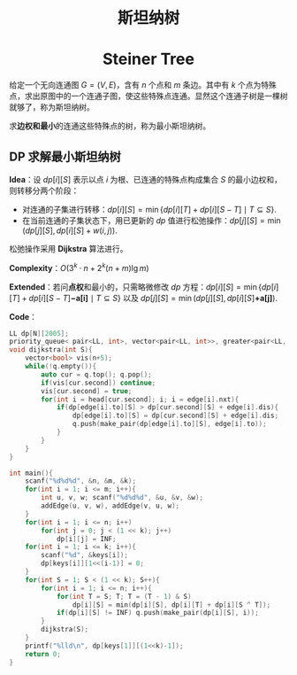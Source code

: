 <h1 style="text-align: center"> 斯坦纳树 </h1>

<h1 style="text-align: center"> Steiner Tree </h2>



给定一个无向连通图 $G=(V,E)$，含有 $n$ 个点和 $m$ 条边。其中有 $k$ 个点为特殊点，求出原图中的一个连通子图，使这些特殊点连通。显然这个连通子树是一棵树就够了，称为斯坦纳树。

求**边权和最小**的连通这些特殊点的树，称为最小斯坦纳树。



## DP 求解最小斯坦纳树

**Idea**：设 $dp[i][S]$ 表示以点 $i$ 为根、已连通的特殊点构成集合 $S$ 的最小边权和，则转移分两个阶段：

- 对连通的子集进行转移：$dp[i][S]=\min\{dp[i][T]+dp[i][S-T]\mid T\subseteq S\}$. 
- 在当前连通的子集状态下，用已更新的 $dp$ 值进行松弛操作：$dp[j][S]=\min(dp[j][S],dp[i][S]+w(i,j))$. 

松弛操作采用 $\textbf{Dijkstra}$ 算法进行。

**Complexity**：$O(3^k\cdot n+2^k(n+m)\lg m)$ 

**Extended**：若问**点权**和最小的，只需略微修改 $dp$ 方程：$dp[i][S]=\min\{dp[i][T]+dp[i][S-T]\mathbf{-a[i]}\mid T\subseteq S\}$ 以及 $dp[j][S]=\min(dp[j][S],dp[i][S]\mathbf{+a[j]})$. 

**Code**：

```cpp
LL dp[N][2005];
priority_queue< pair<LL, int>, vector<pair<LL, int>>, greater<pair<LL, int>> > q;
void dijkstra(int S){
	vector<bool> vis(n+5);
	while(!q.empty()){
		auto cur = q.top(); q.pop();
		if(vis[cur.second])	continue;
		vis[cur.second] = true;
		for(int i = head[cur.second]; i; i = edge[i].nxt){
			if(dp[edge[i].to][S] > dp[cur.second][S] + edge[i].dis){
				dp[edge[i].to][S] = dp[cur.second][S] + edge[i].dis;
				q.push(make_pair(dp[edge[i].to][S], edge[i].to));
			}
		}
	}
}

int main(){
	scanf("%d%d%d", &n, &m, &k);
	for(int i = 1; i <= m; i++){
		int u, v, w; scanf("%d%d%d", &u, &v, &w);
		addEdge(u, v, w), addEdge(v, u, w);
	}
	for(int i = 1; i <= n; i++)
		for(int j = 0; j < (1 << k); j++)
			dp[i][j] = INF;
	for(int i = 1; i <= k; i++){
		scanf("%d", &keys[i]);
		dp[keys[i]][1<<(i-1)] = 0;
	}
	for(int S = 1; S < (1 << k); S++){
		for(int i = 1; i <= n; i++){
			for(int T = S; T; T = (T - 1) & S)
				dp[i][S] = min(dp[i][S], dp[i][T] + dp[i][S ^ T]);
			if(dp[i][S] != INF)	q.push(make_pair(dp[i][S], i));	
		}
		dijkstra(S);
	}
	printf("%lld\n", dp[keys[1]][(1<<k)-1]);
	return 0;
}
```

